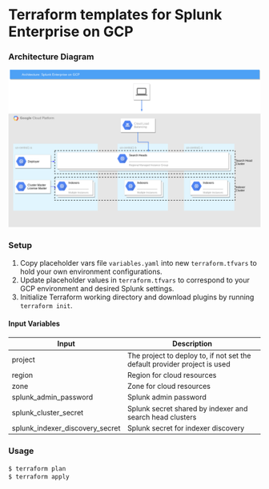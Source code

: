# Terraform templates for Splunk Enterprise on GCP

### Architecture Diagram

![Architecture Diagram of Splunk Enterprise on GCP](/img/splunk-on-gcp-diagram.png)

### Setup

1. Copy placeholder vars file `variables.yaml` into new `terraform.tfvars` to hold your own environment configurations.
2. Update placeholder values in `terraform.tfvars` to correspond to your GCP environment and desired Splunk settings.
3. Initialize Terraform working directory and download plugins by running `terraform init`.

#### Input Variables

Input | Description 
--- | ---
project | The project to deploy to, if not set the default provider project is used
region | Region for cloud resources
zone | Zone for cloud resources
splunk_admin_password | Splunk admin password
splunk_cluster_secret | Splunk secret shared by indexer and search head clusters
splunk_indexer_discovery_secret | Splunk secret for indexer discovery

### Usage

```shell
$ terraform plan
$ terraform apply
```
